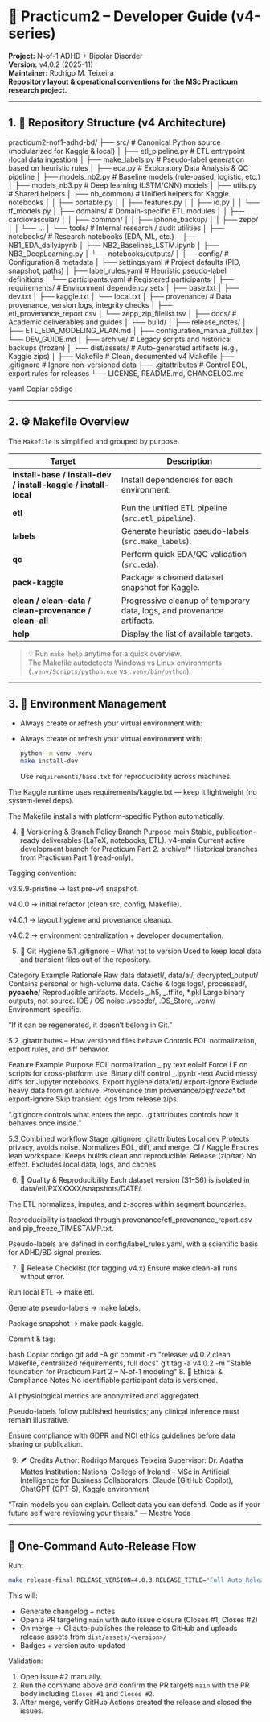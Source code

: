 # 🧭 Practicum2 – Developer Guide (v4-series)

**Project:** N-of-1 ADHD + Bipolar Disorder  
**Version:** v4.0.2 (2025-11)  
**Maintainer:** Rodrigo M. Teixeira  
**Repository layout & operational conventions for the MSc Practicum research project.**

---

## 1. 📁 Repository Structure (v4 Architecture)

practicum2-nof1-adhd-bd/
├── src/ # Canonical Python source (modularized for Kaggle & local)
│ ├── etl_pipeline.py # ETL entrypoint (local data ingestion)
│ ├── make_labels.py # Pseudo-label generation based on heuristic rules
│ ├── eda.py # Exploratory Data Analysis & QC pipeline
│ ├── models_nb2.py # Baseline models (rule-based, logistic, etc.)
│ ├── models_nb3.py # Deep learning (LSTM/CNN) models
│ ├── utils.py # Shared helpers
│ ├── nb_common/ # Unified helpers for Kaggle notebooks
│ │ ├── portable.py
│ │ ├── features.py
│ │ ├── io.py
│ │ └── tf_models.py
│ ├── domains/ # Domain-specific ETL modules
│ │ ├── cardiovascular/
│ │ ├── common/
│ │ ├── iphone_backup/
│ │ ├── zepp/
│ │ └── ...
│ └── tools/ # Internal research / audit utilities
│
├── notebooks/ # Research notebooks (EDA, ML, etc.)
│ ├── NB1_EDA_daily.ipynb
│ ├── NB2_Baselines_LSTM.ipynb
│ ├── NB3_DeepLearning.py
│ └── notebooks/outputs/
│
├── config/ # Configuration & metadata
│ ├── settings.yaml # Project defaults (PID, snapshot, paths)
│ ├── label_rules.yaml # Heuristic pseudo-label definitions
│ └── participants.yaml # Registered participants
│
├── requirements/ # Environment dependency sets
│ ├── base.txt
│ ├── dev.txt
│ ├── kaggle.txt
│ └── local.txt
│
├── provenance/ # Data provenance, version logs, integrity checks
│ ├── etl_provenance_report.csv
│ └── zepp_zip_filelist.tsv
│
├── docs/ # Academic deliverables and guides
│ ├── build/
│ ├── release_notes/
│ ├── ETL_EDA_MODELING_PLAN.md
│ ├── configuration_manual_full.tex
│ └── DEV_GUIDE.md
│
├── archive/ # Legacy scripts and historical backups (frozen)
│
├── dist/assets/ # Auto-generated artifacts (e.g., Kaggle zips)
│
├── Makefile # Clean, documented v4 Makefile
├── .gitignore # Ignore non-versioned data
├── .gitattributes # Control EOL, export rules for releases
└── LICENSE, README.md, CHANGELOG.md

yaml
Copiar código

---

## 2. ⚙️ Makefile Overview

The `Makefile` is simplified and grouped by purpose.

| Target                                                          | Description                                                            |
| --------------------------------------------------------------- | ---------------------------------------------------------------------- |
| **install-base / install-dev / install-kaggle / install-local** | Install dependencies for each environment.                             |
| **etl**                                                         | Run the unified ETL pipeline (`src.etl_pipeline`).                     |
| **labels**                                                      | Generate heuristic pseudo-labels (`src.make_labels`).                  |
| **qc**                                                          | Perform quick EDA/QC validation (`src.eda`).                           |
| **pack-kaggle**                                                 | Package a cleaned dataset snapshot for Kaggle.                         |
| **clean / clean-data / clean-provenance / clean-all**           | Progressive cleanup of temporary data, logs, and provenance artifacts. |
| **help**                                                        | Display the list of available targets.                                 |

> 💡 Run `make help` anytime for a quick overview.  
> The Makefile autodetects Windows vs Linux environments (`.venv/Scripts/python.exe` vs `.venv/bin/python`).

---

## 3. 🧩 Environment Management

- Always create or refresh your virtual environment with:
 - Always create or refresh your virtual environment with:

   ```bash
   python -m venv .venv
   make install-dev
   ```

   Use `requirements/base.txt` for reproducibility across machines.

The Kaggle runtime uses requirements/kaggle.txt — keep it lightweight (no system-level deps).

The Makefile installs with platform-specific Python automatically.

4. 🧱 Versioning & Branch Policy
   Branch Purpose
   main Stable, publication-ready deliverables (LaTeX, notebooks, ETL).
   v4-main Current active development branch for Practicum Part 2.
   archive/\* Historical branches from Practicum Part 1 (read-only).

Tagging convention:

v3.9.9-pristine → last pre-v4 snapshot.

v4.0.0 → initial refactor (clean src, config, Makefile).

v4.0.1 → layout hygiene and provenance cleanup.

v4.0.2 → environment centralization + developer documentation.

5. 🧰 Git Hygiene
   5.1 .gitignore – What not to version
   Used to keep local data and transient files out of the repository.

Category Example Rationale
Raw data data/etl/, data/ai/, decrypted_output/ Contains personal or high-volume data.
Cache & logs logs/, processed/, **pycache**/ Reproducible artifacts.
Models _.h5, _.tflite, \*.pkl Large binary outputs, not source.
IDE / OS noise .vscode/, .DS_Store, .venv/ Environment-specific.

“If it can be regenerated, it doesn’t belong in Git.”

5.2 .gitattributes – How versioned files behave
Controls EOL normalization, export rules, and diff behavior.

Feature Example Purpose
EOL normalization _.py text eol=lf Force LF on scripts for cross-platform use.
Binary diff control _.ipynb -text Avoid messy diffs for Jupyter notebooks.
Export hygiene data/etl/ export-ignore Exclude heavy data from git archive.
Provenance trim provenance/pip*freeze*\*.txt export-ignore Skip transient logs from release zips.

“.gitignore controls what enters the repo.
.gitattributes controls how it behaves once inside.”

5.3 Combined workflow
Stage .gitignore .gitattributes
Local dev Protects privacy, avoids noise. Normalizes EOL, diff, and merge.
CI / Kaggle Ensures lean workspace. Keeps builds clean and reproducible.
Release (zip/tar) No effect. Excludes local data, logs, and caches.

6. 🧪 Quality & Reproducibility
   Each dataset version (S1–S6) is isolated in data/etl/PXXXXXX/snapshots/DATE/.

The ETL normalizes, imputes, and z-scores within segment boundaries.

Reproducibility is tracked through provenance/etl_provenance_report.csv and pip_freeze_TIMESTAMP.txt.

Pseudo-labels are defined in config/label_rules.yaml, with a scientific basis for ADHD/BD signal proxies.

7. 🧾 Release Checklist (for tagging v4.x)
   Ensure make clean-all runs without error.

Run local ETL → make etl.

Generate pseudo-labels → make labels.

Package snapshot → make pack-kaggle.

Commit & tag:

bash
Copiar código
git add -A
git commit -m "release: v4.0.2 clean Makefile, centralized requirements, full docs"
git tag -a v4.0.2 -m "Stable foundation for Practicum Part 2 – N-of-1 modeling" 8. 🧘 Ethical & Compliance Notes
No identifiable participant data is versioned.

All physiological metrics are anonymized and aggregated.

Pseudo-labels follow published heuristics; any clinical inference must remain illustrative.

Ensure compliance with GDPR and NCI ethics guidelines before data sharing or publication.

9. 🪶 Credits
   Author: Rodrigo Marques Teixeira
   Supervisor: Dr. Agatha Mattos
   Institution: National College of Ireland – MSc in Artificial Intelligence for Business
   Collaborators: Claude (GitHub Copilot), ChatGPT (GPT-5), Kaggle environment

“Train models you can explain. Collect data you can defend.
Code as if your future self were reviewing your thesis.” — Mestre Yoda

---

## 🚀 One-Command Auto-Release Flow

Run:

```bash
make release-final RELEASE_VERSION=4.0.3 RELEASE_TITLE="Full Auto Release Pipeline"
```

This will:

- Generate changelog + notes
- Open a PR targeting `main` with auto issue closure (Closes #1, Closes #2)
- On merge → CI auto-publishes the release to GitHub and uploads release assets from `dist/assets/<version>/`
- Badges + version auto-updated

Validation:

1. Open Issue #2 manually.
2. Run the command above and confirm the PR targets `main` with the PR body including `Closes #1` and `Closes #2`.
3. After merge, verify GitHub Actions created the release and closed the issues.


